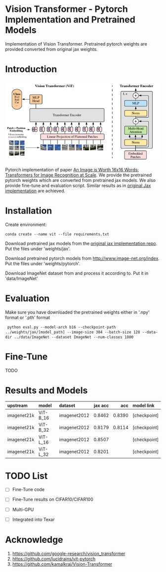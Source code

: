 # Vision Transformer - Pytorch Implementation and Pretrained Models
Implementation of Vision Transformer. Pretrained pytorch weights are provided converted from original jax weights. 


# Introduction

![Figure 1 from paper](examples/figure1.png)

Pytorch implementation of paper [An Image is Worth 16x16 Words: Transformers for Image Recognition at Scale](https://arxiv.org/abs/2010.11929). 
We provide the pretrained pytorch weights which are converted from pretrained jax models.
We also provide fine-tune and evaluation script. 
Similar results as in [original Jax implementation](https://github.com/google-research/vision_transformer) are achieved.


# Installation

Create environment:
```
conda create --name vit --file requirements.txt
```

Download pretrained jax models from the [original jax implementation repo](https://github.com/google-research/vision_transformer). 
Put the files under 'weights/jax'.

Download pretrained pytorch models from http://www.image-net.org/index. Put the files under 'weights/pytorch'.

Download ImageNet dataset from and process it according to. Put it in 'data/ImageNet'

# Evaluation

Make sure you have downloaded the pretrained weights either in '.npy' format or '.pth' format
```
 python eval.py --model-arch b16 --checkpoint-path ../weights/jax/[model_path] --image-size 384 --batch-size 128 --data-dir ../data/ImageNet --dataset ImageNet --num-classes 1000
```


# Fine-Tune
TODO

# Results and Models

| upstream    | model    | dataset      |   jax acc  |   acc   | model link                                                                                                                                                   |
|:------------|:---------|:-------------|-----------:|--------:|:-------------------------------------------------------------------------------------------------------------------------------------------------------|
| imagenet21k | ViT-B_16 | imagenet2012 |     0.8462 | 0.8390  | [checkpoint] |
| imagenet21k | ViT-B_32 | imagenet2012 |     0.8179 | 0.8114  | [checkpoint] |
| imagenet21k | ViT-L_16 | imagenet2012 |     0.8507 |         | [checkpoint] |
| imagenet21k | ViT-L_32 | imagenet2012 |     0.8201 |         | [checkpoint] |


# TODO List
- [ ] Fine-Tune code 
- [ ] Fine-Tune results on CIFAR10/CIFAR100
- [ ] Multi-GPU
- [ ] Integrated into Texar


# Acknowledge
1. https://github.com/google-research/vision_transformer
2. https://github.com/lucidrains/vit-pytorch
3. https://github.com/kamalkraj/Vision-Transformer
